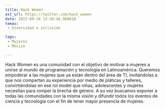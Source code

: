 ```yaml
---
title: Hack Women
ext_url: https://twitter.com/hack_women
date: 2022-09-26 13:38:48.980818
temas:
 - Diversidad e inclusión

tags:
 - Mujeres
 - México

---
```


Hack Women es una comunidad con el objetivo de motivar a mujeres a unirse al mundo de programación y tecnología en Latinoamérica. Queremos empoderar a las mujeres que ya están dentro del área de TI, invitándolas a que nos compartan su experiencia por medio de pláticas y talleres, convirtiéndolas en ese rol model que niñas, adolescentes y mujeres necesitan para romper la brecha de género. A su vez buscamos exponer a todas las comunidades con la misma visión y difundir todos los eventos de ciencia y tecnología con el fin de tener mayor presencia de mujeres.

    